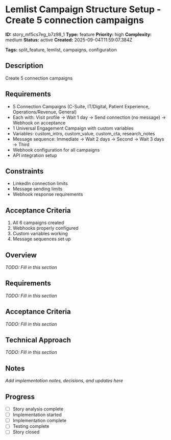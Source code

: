 # Lemlist Campaign Structure Setup - Create 5 connection campaigns

**ID:** story_mf5cs7eg_b7z98_1
**Type:** feature
**Priority:** high
**Complexity:** medium
**Status:** active
**Created:** 2025-09-04T11:59:07.384Z

**Tags:** split_feature, lemlist, campaigns, configuration

## Description
Create 5 connection campaigns

## Requirements
- 5 Connection Campaigns (C-Suite, IT/Digital, Patient Experience, Operations/Revenue, General)
- Each with: Visit profile → Wait 1 day → Send connection (no message) → Webhook on acceptance
- 1 Universal Engagement Campaign with custom variables
- Variables: custom_intro, custom_value, custom_cta, research_notes
- Message sequence: Immediate → Wait 2 days → Second → Wait 3 days → Third
- Webhook configuration for all campaigns
- API integration setup

## Constraints
- LinkedIn connection limits
- Message sending limits
- Webhook response requirements

## Acceptance Criteria
1. All 6 campaigns created
2. Webhooks properly configured
3. Custom variables working
4. Message sequences set up

## Overview
_TODO: Fill in this section_

## Requirements
_TODO: Fill in this section_

## Acceptance Criteria
_TODO: Fill in this section_

## Technical Approach
_TODO: Fill in this section_

## Notes
_Add implementation notes, decisions, and updates here_

## Progress
- [ ] Story analysis complete
- [ ] Implementation started
- [ ] Implementation complete
- [ ] Testing complete
- [ ] Story closed
